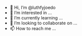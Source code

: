 - 👋 Hi, I’m @luthfyjoedo
- 👀 I’m interested in ...
- 🌱 I’m currently learning ...
- 💞️ I’m looking to collaborate on ...
- 📫 How to reach me ...

<!---
luthfyjoedo/luthfyjoedo is a ✨ special ✨ repository because its `README.md` (this file) appears on your GitHub profile.
You can click the Preview link to take a look at your changes.
--->

